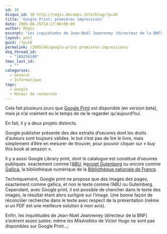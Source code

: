 ```yaml
---
id: 10
disqus_id: 10 http://regis.decamps.info/blog/?p=10
title: 'Google Print: premières impressions'
date: 2005-06-25T14:17:08+00:00
author: Régis
excerpt: "Les inquiétudes de Jean-Noël Jeanneney (directeur de la BNF) s'avèrent assez justes."
layout: post
guid: /?p=10
permalink: /2005/06/google-print-premieres-impressions/
dsq_thread_id:
  - "189256180"
tmac_last_id:
  - ""
categories:
  - Général
  - Informatique
tags:
  - Google
  - Moteur de recherche
---
```

Cela fait plusieurs jours que [Google Print](http://print.google.com/) est disponible (en version beta), mais je n’ai vraiment eu le temps de ne le regarder qu’aujourd’hui. 

En fait, il y a deux projets distincts.

Google publisher présente des des extraits d’oeuvres dont les droits d’auteurs sont toujours valides. le but n’est pas de lire le livre, mais simplement d’être en mesurer de ltrouver, pour pouvoir cliquer sur « buy this book at amazon ».

Il y a aussi Google Library print, dont le catalogue est constitué d’oeuvres publiques. exactement comme l’[ABU](http://abu.cnam.fr/), le[projet Gutenberg](http://www.gutenberg.org/) ou encore comme [Gallica](http://gallica.bnf.fr/), la bibliothèque numérique de la [Bibliothèque nationale de France](http://www.bnf.fr). 

Techniquement, Google print ne propose que des images des pages, exactement comme gallica, et non le texte comme l’ABU ou Gutemberg. Cependant, avec Google print, il est possible de chercher dans le texte des images, le résultat étant alors surligné sur l’image. Une bonne façon de réconcilier recherche dans le texte avec respect de la présentation (même si un PDF est une meilleure solution à mon avis). 

Enfin, les inquiétudes de Jean-Noël Jeanneney (directeur de la BNF) s’avèrent assez justes: même _les Misérables_ de Victor Hugo ne sont pas disponibles sur Google Print…;
